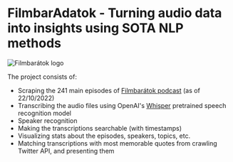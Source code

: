 # FilmbarAdatok - Turning audio data into insights using SOTA NLP methods

![Filmbarátok logo](https://cloud.bghorvath.dev/wl/?id=H068sV9RRDCKBJ4VfK0vree2RMHvRYgQ&fmode=open)

The project consists of:
- Scraping the 241 main episodes of [Filmbarátok podcast](https://filmbaratok.blog.hu) (as of 22/10/2022)
- Transcribing the audio files using OpenAI's [Whisper](https://github.com/openai/whisper) pretrained speech recognition model
- Speaker recognition
- Making the transcriptions searchable (with timestamps)
- Visualizing stats about the episodes, speakers, topics, etc.
- Matching transcriptions with most memorable quotes from crawling Twitter API, and presenting them
